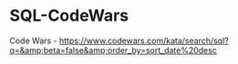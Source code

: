 # SQL-CodeWars
Code Wars - https://www.codewars.com/kata/search/sql?q=&amp;beta=false&amp;order_by=sort_date%20desc
